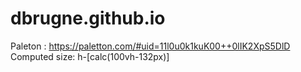 # dbrugne.github.io

Paleton : https://paletton.com/#uid=11l0u0k1kuK00++0lIK2XpS5DlD
Computed size: h-[calc(100vh-132px)]